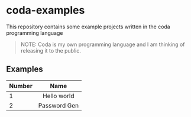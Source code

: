 # coda-examples
This repository contains some example projects written in the coda programming language
> NOTE: Coda is my own programming language and I am thinking of releasing it to the public.

## Examples

| Number        | Name          |
| ------------- |:-------------:|
| 1             | Hello world   |
| 2             | Password Gen  |